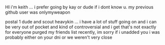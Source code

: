 HI i'm keith ... i prefer going by kay or dude if i dont know u. my previous github user was onlymyweapon

postal 1 dude and scout heavykin ... i have a lot of stuff going on and i can be very out of pocket and kind of controversial and i get that's not exactly for everyone 
purged my friends list recently, im sorry if i unadded you i was probably either on your dni or we weren't very close
